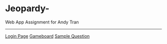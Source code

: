 # Jeopardy-
Web App Assignment for Andy Tran

<hr>
<a href="https://andytt.github.io/Jeopardy-/src/login.html" target="_blank">Login Page</a>
<a href="https://andytt.github.io/Jeopardy-/src/gameboard.html" target="_blank">Gameboard</a>
<a href="https://andytt.github.io/Jeopardy-/src/questionpage.html" target="_blank">Sample Question</a>
